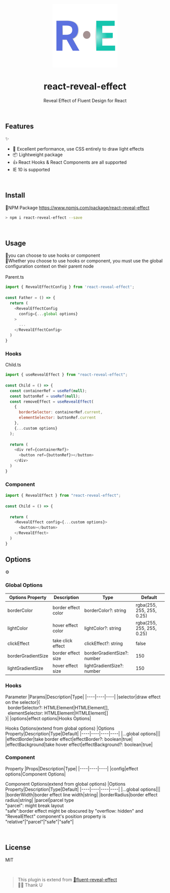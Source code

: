 <p align="center"><img src="https://github.com/YThinker/react-reveal-effect/raw/main/logo.svg" /></p>

<h1 align="center">react-reveal-effect</h1>
<p align="center">Reveal Effect of Fluent Design for React</p>

&nbsp;
&nbsp;

## Features
✨
- 💪 Excellent performance, use CSS entirely to draw light effects
- 📦 Lightweight package
- 👍 React Hooks & React Components are all supported
- IE 10 is supported

&nbsp;

## Install
🔗NPM Package https://www.npmjs.com/package/react-reveal-effect
```bash
> npm i react-reveal-effect --save
```

&nbsp;

## Usage
🔨you can choose to use hooks or component\
🚩Whether you choose to use hooks or component, you must use the global configuration context on their parent node\
\
Parent.ts
```javascript
import { RevealEffectConfig } from 'react-reveal-effect';

const Father = () => {
  return (
    <RevealEffectConfig
      config={...global options}
    >
      ...
    </RevealEffectConfig>
  )
}
```

### Hooks
Child.ts
```javascript
import { useRevealEffect } from "react-reveal-effect";

const Child = () => {
  const containerRef = useRef(null);
  const buttonRef = useRef(null);
  const removeEffect = useRevealEffect(
    {
      borderSelector: containerRef.current,
      elementSelector: buttonRef.current
    },
    {...custom options}
  );

  return (
    <div ref={containerRef}>
      <button ref={buttonRef}></button>
    </div>
  )
}
```

### Component
```javascript
import { RevealEffect } from "react-reveal-effect";

const Child = () => {

  return (
    <RevealEffect config={...custom options}>
      <button></button>
    </RevealEffect>
  )
}
```

## Options
⚙
### Global Options
|Options Property|Description|Type|Default|
|----|----|----|----|
|borderColor|border effect color|borderColor?: string|rgba(255, 255, 255, 0.25)|
|lightColor|hover effect color|lightColor?: string|rgba(255, 255, 255, 0.25)|
|clickEffect|take click effect|clickEffect?: string|false|
|borderGradientSize|border effect size|borderGradientSize?: number|150|
|lightGradientSize|hover effect size|lightGradientSize?: number|150|

### Hooks
Parameter
|Params|Description|Type|
|----|----|----|
|selector|draw effect on the selector|{<br/>&nbsp;&nbsp;borderSelector?: HTMLElement\|HTMLElement[], <br/>&nbsp;&nbsp;elementSelector: HTMLElement\|HTMLElement[]<br/>}|
|options|effect options|Hooks Options|

Hooks Options(extend from global options)
|Options Property|Description|Type|Default|
|----|----|----|----|
|...global options|||
|effectBorder|take border effect|effectBorder?: boolean|true|
|effectBackground|take hover effect|effectBackground?: boolean|true|

### Component
Property
|Props|Description|Type|
|----|----|----|
|config|effect options|Component Options|

Component Options(extend from global options)
|Options Property|Description|Type|Default|
|----|----|----|----|
|...global options|||
|borderWidth|border effect line width|string|
|borderRadius|border effect radius|string|
|parcel|parcel type<br/>"parcel": might break layout<br/>"safe":border effect might be obscured by "overflow: hidden" and "RevealEffect" component's position property is "relative"|"parcel"\|"safe"|"safe"|

&nbsp;

## License
MIT

&nbsp;

> This plugin is extend from [🔗fluent-reveal-effect](https://www.npmjs.com/package/fluent-reveal-effect)\
> 🙆‍♀️ Thank U